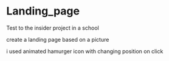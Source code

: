 # Landing_page
Test to the insider project in a school

create a landing page based on a picture

i used animated hamurger icon with changing position on click

